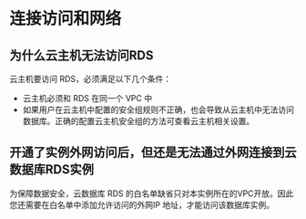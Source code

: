 # 连接访问和网络

## 为什么云主机无法访问RDS

云主机要访问 RDS，必须满足以下几个条件：

- 云主机必须和 RDS 在同一个 VPC 中
- 如果用户在云主机中配置的安全组规则不正确，也会导致从云主机中无法访问数据库。正确的配置云主机安全组的方法可查看云主机相关设置。

## 开通了实例外网访问后，但还是无法通过外网连接到云数据库RDS实例

为保障数据安全，云数据库 RDS 的白名单缺省只对本实例所在的VPC开放。因此您还需要在白名单中添加允许访问的外网IP 地址，才能访问该数据库实例。
